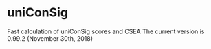 # uniConSig
Fast calculation of uniConSig scores and CSEA
The current version is 0.99.2 (November 30th, 2018)
